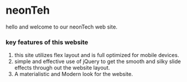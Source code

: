 # neonTeh

hello and welcome to our neonTech web site.

### key features of this website

1. this site utilizes flex layout and is full optimized for mobile devices.
2. simple and effective use of jQuery to get the smooth and silky slide effects through out the website layout.
3. A materialistic and Modern look for the website.